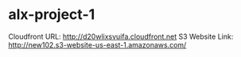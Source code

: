 # alx-project-1

Cloudfront URL: http://d20wlixsvuifa.cloudfront.net
S3 Website Link: http://new102.s3-website-us-east-1.amazonaws.com/
